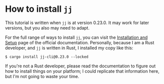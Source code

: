 # How to install `jj`

This tutorial is written when `jj` is at version 0.23.0. It may work for
later versions, but you also may need to adapt.

For the full range of ways to install `jj`, you can visit the [Installation and
Setup][install] page of the official documentation. Personally, because I am
a Rust developer, and `jj` is written in Rust, I installed my copy like this:

[install]: https://martinvonz.github.io/jj/v0.23.0/install-and-setup/

```console
$ cargo install jj-cli@0.23.0 --locked
```

If you're not a Rust developer, please read the documentation to figure out how
to install things on your platform; I could replicate that information here,
but I'm not going to waste your time.
